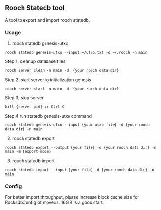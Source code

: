 ## Rooch Statedb tool

A tool to export and import rooch statedb.

### Usage

1. rooch statedb genesis-utxo

```shell
rooch statedb genesis-utxo --input ~/utxo.txt -d ~/.rooch -n main
```

Step 1, cleanup database files

```shell
rooch server clean -n main -d  {your rooch data dir} 
```

Step 2, start server to initialization genesis

```shell
rooch server start -n main -d  {your rooch data dir} 
```

Step 3, stop server

```shell
kill {server pid} or Ctrl-C
```

Step 4 run statedb genesis-utxo command

```shell
rooch statedb genesis-utxo --input {your utxo file} -d {your rooch data dir} -n main
```

2. rooch statedb export

```shell
rooch statedb export --output {your file} -d {your rooch data dir} -n main -m {export mode}
```

3. rooch statedb import

```shell
rooch statedb import --input {your file} -d {your rooch data dir} -n main
```

### Config

For better import throughput, please increase block cache size for RocksdbConfig of moveos. 16GiB is a good start.